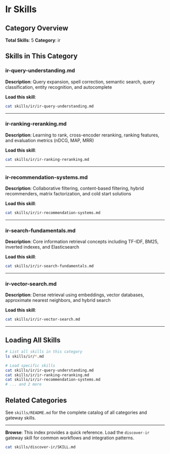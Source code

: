 # Ir Skills

## Category Overview

**Total Skills**: 5
**Category**: ir

## Skills in This Category

### ir-query-understanding.md
**Description**: Query expansion, spell correction, semantic search, query classification, entity recognition, and autocomplete

**Load this skill**:
```bash
cat skills/ir/ir-query-understanding.md
```

---

### ir-ranking-reranking.md
**Description**: Learning to rank, cross-encoder reranking, ranking features, and evaluation metrics (nDCG, MAP, MRR)

**Load this skill**:
```bash
cat skills/ir/ir-ranking-reranking.md
```

---

### ir-recommendation-systems.md
**Description**: Collaborative filtering, content-based filtering, hybrid recommenders, matrix factorization, and cold start solutions

**Load this skill**:
```bash
cat skills/ir/ir-recommendation-systems.md
```

---

### ir-search-fundamentals.md
**Description**: Core information retrieval concepts including TF-IDF, BM25, inverted indexes, and Elasticsearch

**Load this skill**:
```bash
cat skills/ir/ir-search-fundamentals.md
```

---

### ir-vector-search.md
**Description**: Dense retrieval using embeddings, vector databases, approximate nearest neighbors, and hybrid search

**Load this skill**:
```bash
cat skills/ir/ir-vector-search.md
```

---

## Loading All Skills

```bash
# List all skills in this category
ls skills/ir/*.md

# Load specific skills
cat skills/ir/ir-query-understanding.md
cat skills/ir/ir-ranking-reranking.md
cat skills/ir/ir-recommendation-systems.md
# ... and 2 more
```

## Related Categories

See `skills/README.md` for the complete catalog of all categories and gateway skills.

---

**Browse**: This index provides a quick reference. Load the `discover-ir` gateway skill for common workflows and integration patterns.

```bash
cat skills/discover-ir/SKILL.md
```
